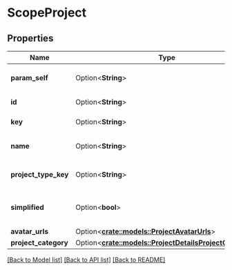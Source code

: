 # ScopeProject

## Properties

Name | Type | Description | Notes
------------ | ------------- | ------------- | -------------
**param_self** | Option<**String**> | The URL of the project details. | [optional][readonly]
**id** | Option<**String**> | The ID of the project. | [optional]
**key** | Option<**String**> | The key of the project. | [optional][readonly]
**name** | Option<**String**> | The name of the project. | [optional][readonly]
**project_type_key** | Option<**String**> | The [project type](https://confluence.atlassian.com/x/GwiiLQ#Jiraapplicationsoverview-Productfeaturesandprojecttypes) of the project. | [optional][readonly]
**simplified** | Option<**bool**> | Whether or not the project is simplified. | [optional][readonly]
**avatar_urls** | Option<[**crate::models::ProjectAvatarUrls**](Project_avatarUrls.md)> |  | [optional]
**project_category** | Option<[**crate::models::ProjectDetailsProjectCategory**](ProjectDetails_projectCategory.md)> |  | [optional]

[[Back to Model list]](../README.md#documentation-for-models) [[Back to API list]](../README.md#documentation-for-api-endpoints) [[Back to README]](../README.md)


